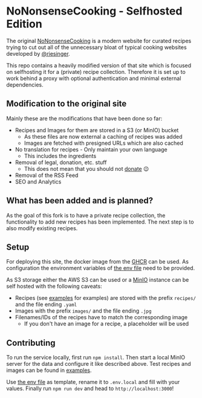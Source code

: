 # NoNonsenseCooking - Selfhosted Edition

The original [NoNonsenseCooking](https://github.com/riesinger/nononsensecooking) is a modern website for curated recipes
trying to cut out all of the unnecessary bloat of typical cooking websites developed by [@riesinger](https://github.com/riesinger).

This repo contains a heavily modified version of that site which is focused on selfhosting it for a (private) recipe collection.
Therefore it is set up to work behind a proxy with optional authentication and minimal external dependencies.

## Modification to the original site

Mainly these are the modifications that have been done so far:

- Recipes and Images for them are stored in a S3 (or MinIO) bucket
  - As these files are now external a caching of recipes was added
  - Images are fetched with presigned URLs which are also cached
- No translation for recipes - Only maintain your own language
  - This includes the ingredients
- Removal of legal, donation, etc. stuff
  - This does not mean that you should not [donate](https://nononsense.cooking/donate) 😉
- Removal of the RSS Feed
- SEO and Analytics

## What has been added and is planned?

As the goal of this fork is to have a private recipe collection, the functionality to add new recipes has been implemented.
The next step is to also modify existing recipes.

## Setup

For deploying this site, the docker image from the [GHCR](https://github.com/mheidinger/nononsensecooking-selfhosted/pkgs/container/nononsensecooking-selfhosted) can be used. As configuration the environment variables of [the env file](.env.local.example) need to be provided.

As S3 storage either the AWS S3 can be used or a [MinIO](https://min.io) instance can be self hosted with the following caveats:

- Recipes (see [examples](examples) for examples) are stored with the prefix `recipes/` and the file ending `.yaml`
- Images with the prefix `images/` and the file ending `.jpg`
- Filenames/IDs of the recipes have to match the corresponding image
  - If you don't have an image for a recipe, a placeholder will be used

## Contributing

To run the service locally, first run `npm install`.
Then start a local MinIO server for the data and configure it like described above.
Test recipes and images can be found in [examples](examples).

Use [the env file](.env.local.example) as template, rename it to `.env.local` and fill with your values.
Finally run `npm run dev` and head to `http://localhost:3000`!
